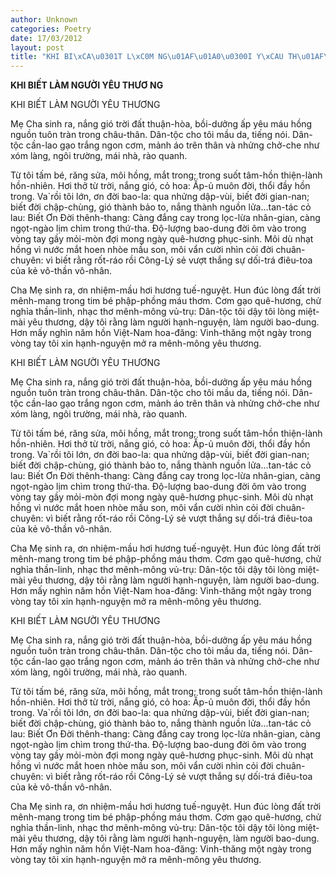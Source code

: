 ```yaml
---
author: Unknown
categories: Poetry
date: 17/03/2012
layout: post
title: "KHI BI\xCA\u0301T L\xC0M NG\u01AF\u01A0\u0300I Y\xCAU TH\u01AF\u01A0 NG"
---
```


**KHI BIẾT LÀM NGƯỜI YÊU THƯƠ NG**

KHI BIẾT LÀM NGƯỜI YÊU THƯƠNG


Mẹ Cha sinh ra, nắng gió trời đất thuận-hòa, bồi-dưởng ấp yêu máu hồng nguồn tuôn tràn trong châu-thân.
Dân-tộc cho tôi mầu da, tiếng nói. Dân-tộc cần-lao gạo trắng ngon cơm, mảnh áo trên thân và nhửng chở-che như xóm làng, ngôi trường, mái nhà, rào quanh.

Từ tôi tấm bé, răng sửa, môi hồng, mắt trong; trong suốt tâm-hồn thiện-lành hồn-nhiên. Hơi thở từ trời, nắng gió, cỏ hoa: Ấp-ủ muôn đời, thổi đầy hồn trong. Va`rồi tôi lớn, ơn đời bao-la: qua nhửng dập-vùi, biết đời gian-nan; biết đời chập-chùng, gió thành bảo to, nắng thành nguồn lửa...tan-tác cỏ lau:  Biết Ơn Đời thênh-thang: Càng đắng cay trong lọc-lừa nhân-gian, càng ngọt-ngào lịm chìm trong thứ-tha. Độ-lượng bao-dung đời ôm vào trong vòng tay gầy mỏi-mòn đợi mong ngày quê-hương phục-sinh. Môi dù nhạt hồng vì nước mắt hoen nhòe mầu son, môi vẩn cười nhìn cỏi đời chuân-chuyên: vì biết rằng rốt-ráo rồi Công-Lý sẻ vượt thắng sự dối-trá điêu-toa của kẻ vô-thần vô-nhân.

Cha Mẹ sinh ra, ơn nhiệm-mầu hơi hương tuế-nguyệt. Hun đúc lòng đất trời mênh-mang trong tim bé phập-phồng máu thơm. Cơm gạo quê-hương, chử nghỉa thần-linh, nhạc thơ mênh-mông vủ-trụ:  Dân-tộc tôi dậy tôi lòng miệt-mài yêu thương, dậy tôi rằng làm người hạnh-nguyện, làm người bao-dung.  Hơn mấy nghìn năm hồn Việt-Nam hoa-đăng: Vinh-thăng một ngày trong vòng tay tôi xin hạnh-nguyện mở ra mênh-mông yêu thương.

KHI BIẾT LÀM NGƯỜI YÊU THƯƠNG


Mẹ Cha sinh ra, nắng gió trời đất thuận-hòa, bồi-dưởng ấp yêu máu hồng nguồn tuôn tràn trong châu-thân.
Dân-tộc cho tôi mầu da, tiếng nói. Dân-tộc cần-lao gạo trắng ngon cơm, mảnh áo trên thân và nhửng chở-che như xóm làng, ngôi trường, mái nhà, rào quanh.

Từ tôi tấm bé, răng sửa, môi hồng, mắt trong; trong suốt tâm-hồn thiện-lành hồn-nhiên. Hơi thở từ trời, nắng gió, cỏ hoa: Ấp-ủ muôn đời, thổi đầy hồn trong. Va`rồi tôi lớn, ơn đời bao-la: qua nhửng dập-vùi, biết đời gian-nan; biết đời chập-chùng, gió thành bảo to, nắng thành nguồn lửa...tan-tác cỏ lau:  Biết Ơn Đời thênh-thang: Càng đắng cay trong lọc-lừa nhân-gian, càng ngọt-ngào lịm chìm trong thứ-tha. Độ-lượng bao-dung đời ôm vào trong vòng tay gầy mỏi-mòn đợi mong ngày quê-hương phục-sinh. Môi dù nhạt hồng vì nước mắt hoen nhòe mầu son, môi vẩn cười nhìn cỏi đời chuân-chuyên: vì biết rằng rốt-ráo rồi Công-Lý sẻ vượt thắng sự dối-trá điêu-toa của kẻ vô-thần vô-nhân.

Cha Mẹ sinh ra, ơn nhiệm-mầu hơi hương tuế-nguyệt. Hun đúc lòng đất trời mênh-mang trong tim bé phập-phồng máu thơm. Cơm gạo quê-hương, chử nghỉa thần-linh, nhạc thơ mênh-mông vủ-trụ:  Dân-tộc tôi dậy tôi lòng miệt-mài yêu thương, dậy tôi rằng làm người hạnh-nguyện, làm người bao-dung.  Hơn mấy nghìn năm hồn Việt-Nam hoa-đăng: Vinh-thăng một ngày trong vòng tay tôi xin hạnh-nguyện mở ra mênh-mông yêu thương.

KHI BIẾT LÀM NGƯỜI YÊU THƯƠNG


Mẹ Cha sinh ra, nắng gió trời đất thuận-hòa, bồi-dưởng ấp yêu máu hồng nguồn tuôn tràn trong châu-thân.
Dân-tộc cho tôi mầu da, tiếng nói. Dân-tộc cần-lao gạo trắng ngon cơm, mảnh áo trên thân và nhửng chở-che như xóm làng, ngôi trường, mái nhà, rào quanh.

Từ tôi tấm bé, răng sửa, môi hồng, mắt trong; trong suốt tâm-hồn thiện-lành hồn-nhiên. Hơi thở từ trời, nắng gió, cỏ hoa: Ấp-ủ muôn đời, thổi đầy hồn trong. Va`rồi tôi lớn, ơn đời bao-la: qua nhửng dập-vùi, biết đời gian-nan; biết đời chập-chùng, gió thành bảo to, nắng thành nguồn lửa...tan-tác cỏ lau:  Biết Ơn Đời thênh-thang: Càng đắng cay trong lọc-lừa nhân-gian, càng ngọt-ngào lịm chìm trong thứ-tha. Độ-lượng bao-dung đời ôm vào trong vòng tay gầy mỏi-mòn đợi mong ngày quê-hương phục-sinh. Môi dù nhạt hồng vì nước mắt hoen nhòe mầu son, môi vẩn cười nhìn cỏi đời chuân-chuyên: vì biết rằng rốt-ráo rồi Công-Lý sẻ vượt thắng sự dối-trá điêu-toa của kẻ vô-thần vô-nhân.

Cha Mẹ sinh ra, ơn nhiệm-mầu hơi hương tuế-nguyệt. Hun đúc lòng đất trời mênh-mang trong tim bé phập-phồng máu thơm. Cơm gạo quê-hương, chử nghỉa thần-linh, nhạc thơ mênh-mông vủ-trụ:  Dân-tộc tôi dậy tôi lòng miệt-mài yêu thương, dậy tôi rằng làm người hạnh-nguyện, làm người bao-dung.  Hơn mấy nghìn năm hồn Việt-Nam hoa-đăng: Vinh-thăng một ngày trong vòng tay tôi xin hạnh-nguyện mở ra mênh-mông yêu thương.
